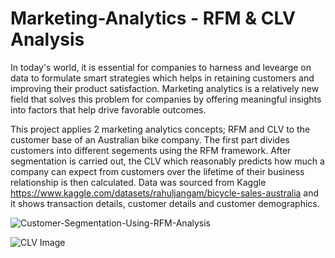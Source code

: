 # Marketing-Analytics - RFM & CLV Analysis

In today's world, it is essential for companies to harness and levearge on data to formulate smart strategies which helps in retaining customers and improving their product satisfaction. Marketing analytics is a relatively new field that solves this problem for companies by offering meaningful insights into factors that help drive favorable outcomes.

This project applies 2 marketing analytics concepts; RFM and CLV to the customer base of an Australian bike company. The first part divides customers into different segements using the RFM framework. After segmentation is carried out, the CLV which reasonably predicts how much a company can expect from customers over the lifetime of their business relationship is then calculated. Data was sourced from Kaggle https://www.kaggle.com/datasets/rahuljangam/bicycle-sales-australia and it shows transaction details, customer details and customer demographics.


![Customer-Segmentation-Using-RFM-Analysis](https://github.com/leks39/Marketing-Analytics---RFM/assets/113634690/2c8666f3-4305-4957-acbe-a58ad0ce4441)


![CLV Image](https://github.com/leks39/Marketing-Analytics---RFM/assets/113634690/50405023-aeef-45ee-8600-cf0bc331569f)
